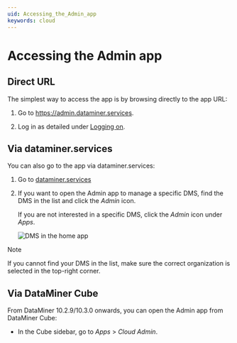 ```yaml
---
uid: Accessing_the_Admin_app
keywords: cloud
---
```


# Accessing the Admin app

## Direct URL

The simplest way to access the app is by browsing directly to the app URL:

1. Go to <https://admin.dataminer.services>.

1. Log in as detailed under [Logging on](xref:Logging_on_to_the_DataMiner_Cloud_Platform#logging-on).

## Via dataminer.services

You can also go to the app via dataminer.services:

1. Go to [dataminer.services](https://dataminer.services)

1. If you want to open the Admin app to manage a specific DMS, find the DMS in the list and click the *Admin* icon.

   If you are not interested in a specific DMS, click the *Admin* icon under *Apps*.

   ![DMS in the home app](~/user-guide/images/CcaHomeApp.png)

> [!NOTE]
> If you cannot find your DMS in the list, make sure the correct organization is selected in the top-right corner.

## Via DataMiner Cube

From DataMiner 10.2.9/10.3.0 onwards, you can open the Admin app from DataMiner Cube:

- In the Cube sidebar, go to *Apps* > *Cloud Admin*.
